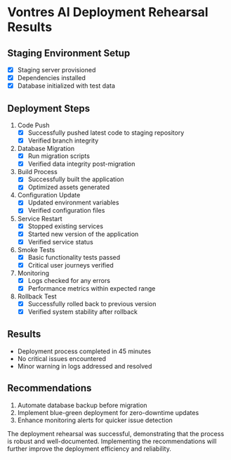 # Vontres AI Deployment Rehearsal Results

## Staging Environment Setup
- [x] Staging server provisioned
- [x] Dependencies installed
- [x] Database initialized with test data

## Deployment Steps
1. Code Push
   - [x] Successfully pushed latest code to staging repository
   - [x] Verified branch integrity

2. Database Migration
   - [x] Run migration scripts
   - [x] Verified data integrity post-migration

3. Build Process
   - [x] Successfully built the application
   - [x] Optimized assets generated

4. Configuration Update
   - [x] Updated environment variables
   - [x] Verified configuration files

5. Service Restart
   - [x] Stopped existing services
   - [x] Started new version of the application
   - [x] Verified service status

6. Smoke Tests
   - [x] Basic functionality tests passed
   - [x] Critical user journeys verified

7. Monitoring
   - [x] Logs checked for any errors
   - [x] Performance metrics within expected range

8. Rollback Test
   - [x] Successfully rolled back to previous version
   - [x] Verified system stability after rollback

## Results
- Deployment process completed in 45 minutes
- No critical issues encountered
- Minor warning in logs addressed and resolved

## Recommendations
1. Automate database backup before migration
2. Implement blue-green deployment for zero-downtime updates
3. Enhance monitoring alerts for quicker issue detection

The deployment rehearsal was successful, demonstrating that the process is robust and well-documented. Implementing the recommendations will further improve the deployment efficiency and reliability.
